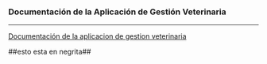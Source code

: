 ### Documentación de la Aplicación de Gestión Veterinaria
___
[Documentación de la aplicacion de gestion veterinaria](https://google.com)

##esto esta en negrita##
